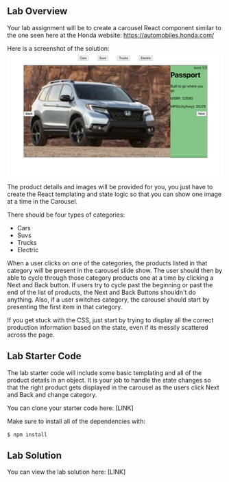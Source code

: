 ## Lab Overview

Your lab assignment will be to create a carousel React component similar to the one seen here at the Honda website:
https://automobiles.honda.com/

Here is a screenshot of the solution:
![carousel](./images/carousel.png)

The product details and images will be provided for you, you just have to create the React templating and state logic so that you can show one image at a time in the Carousel. 

There should be four types of categories:
* Cars
* Suvs
* Trucks
* Electric

When a user clicks on one of the categories, the products listed in that category will be present in the carousel slide show. The user should then by able to cycle through those category products one at a time by clicking a Next and Back button. If users try to cycle past the beginning or past the end of the list of products, the Next and Back Buttons shouldn't do anything. Also, if a user switches category, the carousel should start by presenting the first item in that category.

If you get stuck with the CSS, just start by trying to display all the correct production information based on the state, even if its messily scattered across the page.


## Lab Starter Code

The lab starter code will include some basic templating and all of the product details in an object. It is your job to handle the state changes so that the right product gets displayed in the carousel as the users click Next and Back and change category.

You can clone your starter code here:
[LINK]

Make sure to install all of the dependencies with:
```
$ npm install
```

## Lab Solution
You can view the lab solution here:
[LINK]